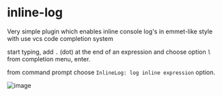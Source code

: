 # inline-log

Very simple plugin which enables inline console log's in emmet-like
style with use vcs code completion system

start typing, add `.` (dot) at the end of an expression and choose 
option `l` from completion menu, enter.

from command prompt choose `InlineLog: log inline expression` option.

![image](https://user-images.githubusercontent.com/7998389/65379134-88996b00-dcc3-11e9-9506-f1093eb118a5.gif)

